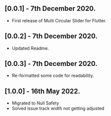 ## [0.0.1] - 7th December 2020.

* First release of Multi Circular Slider for Flutter.

## [0.0.2] - 7th December 2020.

* Updated Readme.

## [0.0.3] - 7th December 2020.

* Re-formatted some code for readability.

## [1.0.0] - 16th May 2022.
* Migrated to Null Safety
* Solved issue track width not getting adjusted

